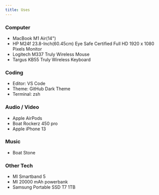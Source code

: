 ```yaml
---
title: Uses
---
```


### Computer

- MacBook M1 Air(14")
- HP M24f 23.8-Inch(60.45cm) Eye Safe Certified Full HD 1920 x 1080 Pixels Monitor
- Logitech M337 Truly Wireless Mouse
- Targus KB55 Truly Wireless Keyboard

### Coding

- Editor: VS Code
- Theme: GitHub Dark Theme
- Terminal: zsh

### Audio / Video

- Apple AirPods
- Boat Rockerz 450 pro
- Apple iPhone 13

### Music

- Boat Stone

### Other Tech

- MI Smartband 5
- MI 20000 mAh powerbank
- Samsung Portable SSD T7 1TB
